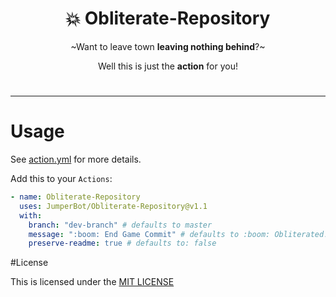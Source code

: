 <div align="center">

# :boom: Obliterate-Repository

~Want to leave town **leaving nothing behind**?~

Well this is just the **action** for you!

</div>

#

---

# Usage

See [action.yml](./action.yml) for more details.

Add this to your `Actions`:

```yaml
- name: Obliterate-Repository
  uses: JumperBot/Obliterate-Repository@v1.1
  with:
    branch: "dev-branch" # defaults to master
    message: ":boom: End Game Commit" # defaults to :boom: Obliterated!
    preserve-readme: true # defaults to: false
```

#License

This is licensed under the [MIT LICENSE](./LICENSE)
